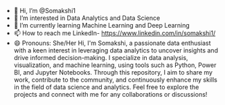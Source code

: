 - 👋 Hi, I’m @Somakshi1
- 👀 I’m interested in Data Analytics and Data Science
- 🌱 I’m currently learning Machine Learning and Deep Learning
- 📫 How to reach me LinkedIn- https://www.linkedin.com/in/somakshi1/ 
- 😄 Pronouns: She/Her
Hi, I'm Somakshi, a passionate data enthusiast with a keen interest in leveraging data analytics to uncover insights and drive informed decision-making. 
I specialize in data analysis, visualization, and machine learning, using tools such as Python, Power BI, and Jupyter Notebooks. 
Through this repository, I aim to share my work, contribute to the community, and continuously enhance my skills in the field of data science and analytics. 
Feel free to explore the projects and connect with me for any collaborations or discussions!

